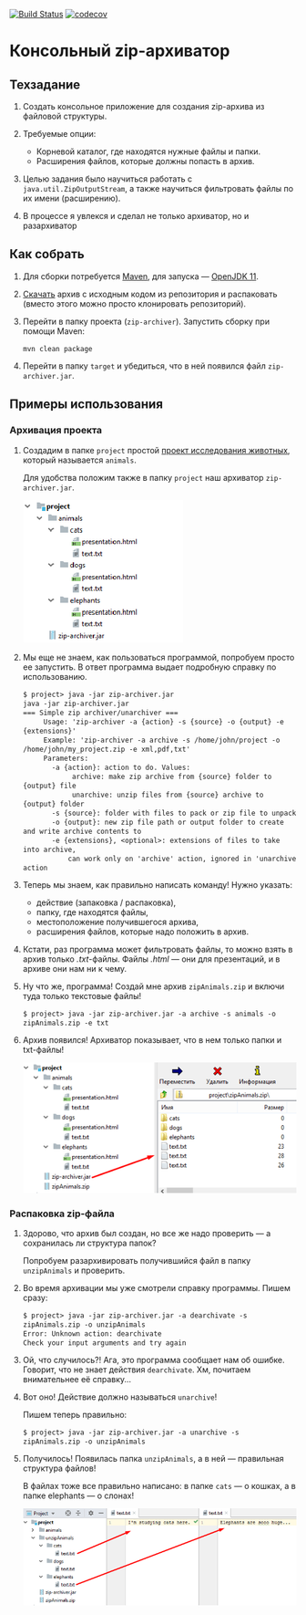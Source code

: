 [![Build Status](https://travis-ci.org/vermucht/zip-archiver.svg?branch=master)](https://travis-ci.org/vermucht/zip-archiver)
[![codecov](https://codecov.io/gh/vermucht/zip-archiver/branch/master/graph/badge.svg)](https://codecov.io/gh/vermucht/zip-archiver)

# Консольный zip-архиватор

## Техзадание

1. Создать консольное приложение для создания zip-архива из файловой структуры.

1. Требуемые опции: 
    - Корневой каталог, где находятся нужные файлы и папки.
    - Расширения файлов, которые должны попасть в архив.
        
1. Целью задания было научиться работать с `java.util.ZipOutputStream`, а также научиться фильтровать файлы по их имени (расширению).

1. В процессе я увлекся и сделал не только архиватор, но и разархиватор 

## Как собрать

1. Для сборки потребуется [Maven](https://maven.apache.org/download.cgi), 
для запуска — [OpenJDK 11](https://jdk.java.net/11/).

1. [Скачать](https://github.com/vermucht/zip-archiver/archive/master.zip)
архив с исходным кодом из репозитория и распаковать 
(вместо этого можно просто клонировать репозиторий).

1. Перейти в папку проекта (`zip-archiver`). 
Запустить сборку при помощи Maven: 
    ```
    mvn clean package
    ```

1. Перейти в папку `target` и убедиться, что в ней появился файл `zip-archiver.jar`.

## Примеры использования

### Архивация проекта

1. Создадим в папке `project` простой 
[проект исследования животных](https://github.com/vermucht/zip-archiver/tree/master/docs/animals), 
который называется `animals`.
    
    Для удобства положим также в папку `project` наш архиватор `zip-archiver.jar`.

    ![Дерево проекта исследователя животных](docs/img/project_tree.png)
    
1. Мы еще не знаем, как пользоваться программой, попробуем просто ее запустить. 
В ответ программа выдает подробную справку по использованию.
    ```
    $ project> java -jar zip-archiver.jar
    java -jar zip-archiver.jar
    === Simple zip archiver/unarchiver ===
         Usage: 'zip-archiver -a {action} -s {source} -o {output} -e {extensions}'
         Example: 'zip-archiver -a archive -s /home/john/project -o /home/john/my_project.zip -e xml,pdf,txt'
         Parameters:
           -a {action}: action to do. Values:
                archive: make zip archive from {source} folder to {output} file
                unarchive: unzip files from {source} archive to {output} folder
           -s {source}: folder with files to pack or zip file to unpack
           -o {output}: new zip file path or output folder to create and write archive contents to
           -e {extensions}, <optional>: extensions of files to take into archive,
               can work only on 'archive' action, ignored in 'unarchive action
    ```
    
1. Теперь мы знаем, как правильно написать команду! 
Нужно указать:
    - действие (запаковка / распаковка),
    - папку, где находятся файлы,
    - местоположение получившегося архива,
    - расширения файлов, которые надо положить в архив.
    
1. Кстати, раз программа может фильтровать файлы, то можно взять в архив только *.txt*-файлы. Файлы *.html* — они для презентаций,
и в архиве они нам ни к чему.
    
1. Ну что же, программа! Создай мне архив `zipAnimals.zip` и включи туда только текстовые файлы!
    ```
    $ project> java -jar zip-archiver.jar -a archive -s animals -o zipAnimals.zip -e txt
    ```
    
1. Архив появился! Архиватор показывает, что в нем только папки и txt-файлы!

    ![Готовый архив проекта](docs/img/archive_created.png)
    
### Распаковка zip-файла

1. Здорово, что архив был создан, но все же надо проверить — а сохранилась ли структура папок?
    
    Попробуем разархивировать получившийся файл в папку `unzipAnimals` и проверить.

2. Во время архивации мы уже смотрели справку программы. Пишем сразу:
    ```
    $ project> java -jar zip-archiver.jar -a dearchivate -s zipAnimals.zip -o unzipAnimals
    Error: Unknown action: dearchivate
    Check your input arguments and try again
    ```
1. Ой, что случилось?! 
   Ага, это программа сообщает нам об ошибке. 
   Говорит, что не знает действия `dearchivate`.
   Хм, почитаем внимательнее её справку...
   
1. Вот оно! Действие должно называться `unarchive`! 

    Пишем теперь правильно:
    ```
    $ project> java -jar zip-archiver.jar -a unarchive -s zipAnimals.zip -o unzipAnimals
    ```

1. Получилось! 
    Появилась папка `unzipAnimals`, а в ней — правильная
     структура файлов!

   В файлах тоже все правильно написано: 
   в папке `cats` — о кошках, 
   а в папке elephants — о слонах!
   
   ![Архив после распаковки](docs/img/after_unzip.png)
